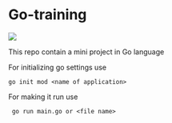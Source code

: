# Go-training

<img src =https://www.nixsolutions.com/uploads/2020/07/Golang.png>

This repo contain a mini project in Go language 

For initializing go settings use 

```
go init mod <name of application>

```

For making it run use 

```
 go run main.go or <file name>
 
```
